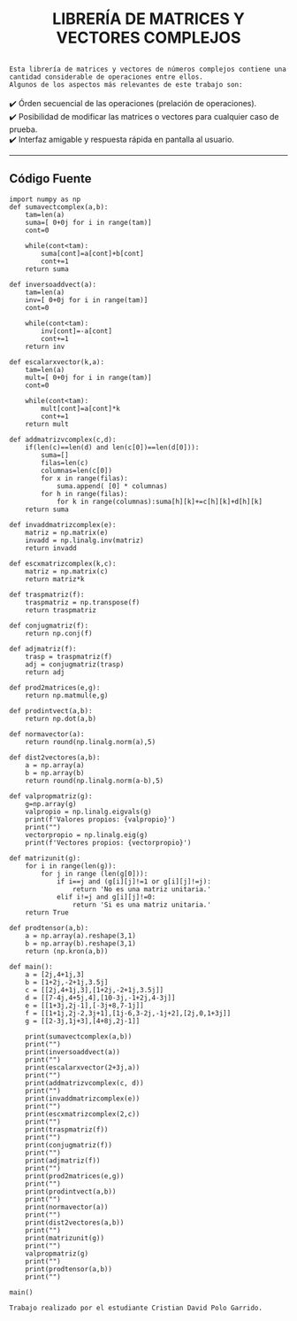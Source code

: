 <h1 align="center">LIBRERÍA DE MATRICES Y VECTORES COMPLEJOS</h1>
<img src="https://blogger.googleusercontent.com/img/b/R29vZ2xl/AVvXsEhra9fSfv5wMAxy4hyGbJXLrjLgnuPH2Y3kPRgSrP-4pymm5t5kJPuMKBKGUrxdhzkZXA9SCjag53faV7a_KkxM6gtaLJSlelo4so7d4zJtJg4BAcqzR9isV9MhT0dbJdMlWhplGO_S0RB8T97v-feUAEErvUVtJIorVlX0xUN3_pXINDH49aETig/s16000/a.png" alt="" class="Complex">

`Esta librería de matrices y vectores de números complejos contiene una cantidad considerable de operaciones entre ellos.` <br>
`Algunos de los aspectos más relevantes de este trabajo son:` <br><br>
✔️ Órden secuencial de las operaciones (prelación de operaciones). <br>
✔️ Posibilidad de modificar las matrices o vectores para cualquier caso de prueba. <br>
✔️ Interfaz amigable y respuesta rápida en pantalla al usuario.
<hr>

<h2 align="left">Código Fuente</h2>

    import numpy as np
    def sumavectcomplex(a,b):
        tam=len(a)
        suma=[ 0+0j for i in range(tam)]
        cont=0

        while(cont<tam):
            suma[cont]=a[cont]+b[cont]
            cont+=1
        return suma

    def inversoaddvect(a):
        tam=len(a)
        inv=[ 0+0j for i in range(tam)]
        cont=0

        while(cont<tam):
            inv[cont]=-a[cont]
            cont+=1
        return inv

    def escalarxvector(k,a):
        tam=len(a)
        mult=[ 0+0j for i in range(tam)]
        cont=0

        while(cont<tam):
            mult[cont]=a[cont]*k
            cont+=1
        return mult

    def addmatrizvcomplex(c,d):
        if(len(c)==len(d) and len(c[0])==len(d[0])):
            suma=[]
            filas=len(c)
            columnas=len(c[0])
            for x in range(filas):
                suma.append( [0] * columnas)
            for h in range(filas):
                for k in range(columnas):suma[h][k]+=c[h][k]+d[h][k]
        return suma

    def invaddmatrizcomplex(e):
        matriz = np.matrix(e)
        invadd = np.linalg.inv(matriz)
        return invadd

    def escxmatrizcomplex(k,c):
        matriz = np.matrix(c)
        return matriz*k

    def traspmatriz(f):
        traspmatriz = np.transpose(f)
        return traspmatriz

    def conjugmatriz(f):
        return np.conj(f)

    def adjmatriz(f):
        trasp = traspmatriz(f)
        adj = conjugmatriz(trasp)
        return adj

    def prod2matrices(e,g):
        return np.matmul(e,g)

    def prodintvect(a,b):
        return np.dot(a,b)

    def normavector(a):
        return round(np.linalg.norm(a),5)

    def dist2vectores(a,b):
        a = np.array(a)
        b = np.array(b)
        return round(np.linalg.norm(a-b),5)

    def valpropmatriz(g):
        g=np.array(g)
        valpropio = np.linalg.eigvals(g)
        print(f'Valores propios: {valpropio}')
        print("")
        vectorpropio = np.linalg.eig(g)
        print(f'Vectores propios: {vectorpropio}')
        
    def matrizunit(g):
        for i in range(len(g)):
            for j in range (len(g[0])):
                if i==j and (g[i][j]!=1 or g[i][j]!=j):
                    return 'No es una matriz unitaria.'
                elif i!=j and g[i][j]!=0:
                    return 'Si es una matriz unitaria.'
        return True

    def prodtensor(a,b):
        a = np.array(a).reshape(3,1)
        b = np.array(b).reshape(3,1)
        return (np.kron(a,b))

    def main():
        a = [2j,4+1j,3]
        b = [1+2j,-2+1j,3.5j]
        c = [[2j,4+1j,3],[1+2j,-2+1j,3.5j]]
        d = [[7-4j,4+5j,4],[10-3j,-1+2j,4-3j]]
        e = [[1+3j,2j-1],[-3j+8,7-1j]]
        f = [[1+1j,2j-2,3j+1],[1j-6,3-2j,-1j+2],[2j,0,1+3j]]
        g = [[2-3j,1j+3],[4+8j,2j-1]]

        print(sumavectcomplex(a,b))
        print("")
        print(inversoaddvect(a))
        print("")
        print(escalarxvector(2+3j,a))
        print("")
        print(addmatrizvcomplex(c, d))
        print("")
        print(invaddmatrizcomplex(e))
        print("")
        print(escxmatrizcomplex(2,c))
        print("")
        print(traspmatriz(f))
        print("")
        print(conjugmatriz(f))
        print("")
        print(adjmatriz(f))
        print("")
        print(prod2matrices(e,g))
        print("")
        print(prodintvect(a,b))
        print("")
        print(normavector(a))
        print("")
        print(dist2vectores(a,b))
        print("")
        print(matrizunit(g))
        print("")
        valpropmatriz(g)
        print("")
        print(prodtensor(a,b))
        print("")

    main()
    
`Trabajo realizado por el estudiante Cristian David Polo Garrido.`
